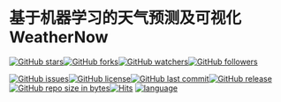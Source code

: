 # 基于机器学习的天气预测及可视化 WeatherNow
 
[![GitHub stars](https://img.shields.io/github/stars/admin1025/WeatherNow.svg?style=social&label=Stars)](https://github.com/admin1025/WeatherNow/stargazers)[![GitHub forks](https://img.shields.io/github/forks/admin1025/WeatherNow.svg?style=social&label=Fork)](https://github.com/admin1025/WeatherNow/network/members)[![GitHub watchers](https://img.shields.io/github/watchers/admin1025/WeatherNow.svg?style=social&label=Watch)](https://github.com/admin1025/WeatherNow/watchers)[![GitHub followers](https://img.shields.io/github/followers/admin1025.svg?style=social&label=Follow)](https://github.com/admin1025?tab=followers)

[![GitHub issues](https://img.shields.io/github/issues/admin1025/WeatherNow.svg)](https://github.com/admin1025/WeatherNow/issues)[![GitHub license](https://img.shields.io/github/license/admin1025/WeatherNow.svg)](https://github.com/admin1025/WeatherNow/blob/master/LICENSE)[![GitHub last commit](https://img.shields.io/github/last-commit/admin1025/WeatherNow.svg)](https://github.com/admin1025/WeatherNow/commits)[![GitHub release](https://img.shields.io/github/release/admin1025/WeatherNow.svg)](https://github.com/admin1025/WeatherNow/releases)[![GitHub repo size in bytes](https://img.shields.io/github/repo-size/admin1025/WeatherNow.svg)](https://github.com/admin1025/WeatherNow)[![Hits](https://hitcount.admin1025.top?u=admin1025&r=WeatherNow)](https://github.com/admin1025/hit-count)
[![language](https://img.shields.io/badge/language-JAVA-green.svg)](https://github.com/admin1025/WeatherNow)